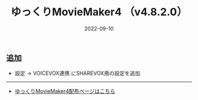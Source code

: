 ﻿---
title: ゆっくりMovieMaker4  （v4.8.2.0）
date: 2022-09-10
tags: [YMM4,お知らせ]
---
## 追加
- 設定 → VOICEVOX連携 にSHAREVOX用の設定を追加

---

- [ゆっくりMovieMaker4配布ページはこちら](../index.md)